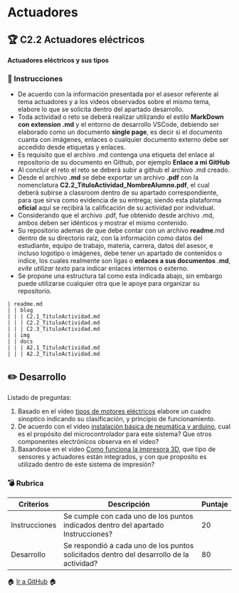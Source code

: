 # Actuadores

## :trophy: C2.2 Actuadores eléctricos

**Actuadores eléctricos y sus tipos**

### :blue_book: Instrucciones

- De acuerdo con la información presentada por el asesor referente al tema actuadores y a los videos observados sobre el mismo tema, elabore lo que se solicita dentro del apartado desarrollo.
- Toda actividad o reto se deberá realizar utilizando el estilo **MarkDown con extension .md** y el entorno de desarrollo VSCode, debiendo ser elaborado como un documento **single page**, es decir si el documento cuanta con imágenes, enlaces o cualquier documento externo debe ser accedido desde etiquetas y enlaces.
- Es requisito que el archivo .md contenga una etiqueta del enlace al repositorio de su documento en Github, por ejemplo **Enlace a mi GitHub**
- Al concluir el reto el reto se deberá subir a github el archivo .md creado.
- Desde el archivo **.md** se debe exportar un archivo **.pdf** con la nomenclatura **C2.2_TituloActividad_NombreAlumno.pdf**, el cual deberá subirse a classroom dentro de su apartado correspondiente, para que sirva como evidencia de su entrega; siendo esta plataforma **oficial** aquí se recibirá la calificación de su actividad por individual.
- Considerando que el archivo .pdf, fue obtenido desde archivo .md, ambos deben ser idénticos y mostrar el mismo contenido.
- Su repositorio ademas de que debe contar con un archivo **readme**.md dentro de su directorio raíz, con la información como datos del estudiante, equipo de trabajo, materia, carrera, datos del asesor, e incluso logotipo o imágenes, debe tener un apartado de contenidos o indice, los cuales realmente son ligas o **enlaces a sus documentos .md**, _evite utilizar texto_ para indicar enlaces internos o externo.
- Se propone una estructura tal como esta indicada abajo, sin embargo puede utilizarse cualquier otra que le apoye para organizar su repositorio.  
``` 
| readme.md
| | blog
| | | C2.1_TituloActividad.md
| | | C2.2_TituloActividad.md
| | | C2.3_TituloActividad.md
| | img
| | docs
| | | A2.1_TituloActividad.md
| | | A2.2_TituloActividad.md
```
## :pencil2: Desarrollo

Listado de preguntas:

1. Basado en el video [tipos de motores eléctricos](https://www.youtube.com/watch?v=pgr4yRMnB_A) elabore un cuadro sinoptico indicando su clasificación, y principio de funcionamiento.
2. De acuerdo con el video [instalación básica de neumática y arduino](https://www.youtube.com/watch?v=DdvLAXfuNpY&t=8s), cual es el propósito del microcontrolador para este sistema? Que otros componentes electrónicos observa en el video?
3. Basandose en el video [Como funciona la impresora 3D](https://www.youtube.com/watch?v=C4HAJ5HLuB4), que tipo de sensores y actuadores están integrados, y con que proposito es utilizado dentro de este sistema de impresión? 

### :bomb: Rubrica

| Criterios     | Descripción                                                                                  | Puntaje |
| ------------- | -------------------------------------------------------------------------------------------- | ------- |
| Instrucciones | Se cumple con cada uno de los puntos indicados dentro del apartado Instrucciones?            | 20 |
| Desarrollo    | Se respondió a cada uno de los puntos solicitados dentro del desarrollo de la actividad?     | 80      |

:house: [Ir a GitHub](https://github.com/C3XDN/Sistemas-programables/blob/master/readme.md) :house: